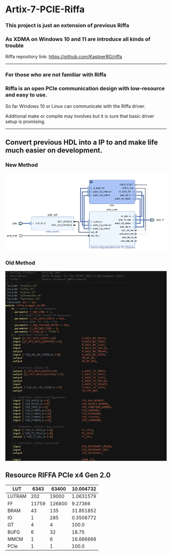 # Artix-7-PCIE-Riffa

### This project is just an extension of previous Riffa
### As XDMA on Windows 10 and 11 are introduce all kinds of trouble

Riffa repository link: https://github.com/KastnerRG/riffa

---

### For those who are not familiar with Riffa

### Riffa is an open PCIe communication design with low-resource and easy to use.

So far Windows 10 or Linux can communicate with the Riffa driver.

Additional make or compile may involves but it is sure that basic driver setup is promising.

---

## Convert previous HDL into a IP to and make life much easier on development.

### New Method
![new_method](image/Riffa.PNG)

### Old Method
![old_method](image/old.PNG)

## Resource RIFFA PCIe x4 Gen 2.0 
| LUT    | 6343  | 63400  | 10.004732 |
|--------|-------|--------|-----------|
| LUTRAM | 202   | 19000  | 1.0631579 |
| FF     | 11759 | 126800 | 9.27366   |
| BRAM   | 43    | 135    | 31.851852 |
| IO     | 1     | 285    | 0.3508772 |
| GT     | 4     | 4      | 100.0     |
| BUFG   | 6     | 32     | 18.75     |
| MMCM   | 1     | 6      | 16.666668 |
| PCIe   | 1     | 1      | 100.0     |

